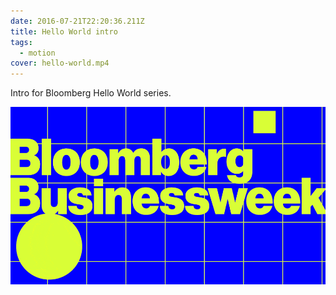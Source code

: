 ```yaml
---
date: 2016-07-21T22:20:36.211Z
title: Hello World intro
tags:
  - motion
cover: hello-world.mp4
---
```


Intro for Bloomberg Hello World series.

![hello world](businessweek-presents.gif "hello world")
